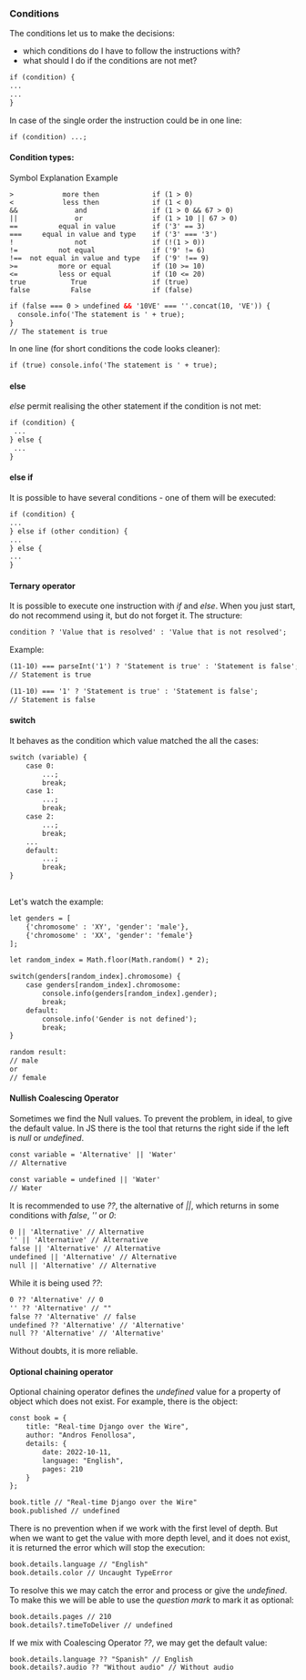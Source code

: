 ### Conditions

The conditions let us to make the decisions:
* which conditions do I have to follow the instructions with?
* what should I do if the conditions are not met?

```html
if (condition) {
...
...
}
```

In case of the single order the instruction could be in one line:

```html
if (condition) ...;
```

#### Condition types:


Symbol 	        Explanation 	        Example

    > 	         more then 	           if (1 > 0)
    < 	         less then 	           if (1 < 0)
    && 	            and 	           if (1 > 0 && 67 > 0)
    || 	            or 	               if (1 > 10 || 67 > 0)
    == 	        equal in value 	       if ('3' == 3)
    === 	equal in value and type    if ('3' === '3')
    ! 	            not 	           if (!(1 > 0))
    != 	        not equal 	           if ('9' != 6)
    !==  not equal in value and type   if ('9' !== 9)
    >=      	more or equal 	       if (10 >= 10)
    <= 	        less or equal 	       if (10 <= 20)
    true 	       True 	           if (true)
    false 	       False 	           if (false)


```html
if (false === 0 > undefined && '10VE' === ''.concat(10, 'VE')) {
  console.info('The statement is ' + true);
}
// The statement is true
```

In one line (for short conditions the code looks cleaner):

```html
if (true) console.info('The statement is ' + true);
```

#### else

_else_ permit realising the other statement if the condition is not met:

```html
if (condition) {
 ...
} else {
 ...
}
```

#### else if

It is possible to have several conditions - one of them will be executed:

```html
if (condition) {
...
} else if (other condition) {
...
} else {
...
}
```

#### Ternary operator

It is possible to execute one instruction with _if_ and _else_. When you just start, 
do not recommend using it, but do not forget it.
The structure:
```html
condition ? 'Value that is resolved' : 'Value that is not resolved';
```

Example:
```html
(11-10) === parseInt('1') ? 'Statement is true' : 'Statement is false';
// Statement is true

(11-10) === '1' ? 'Statement is true' : 'Statement is false';
// Statement is false
```

#### switch

It behaves as the condition which value matched the all the cases:

```html
switch (variable) {
    case 0:
        ...;
        break;
    case 1:
        ...;
        break;
    case 2:
        ...;
        break;
    ...
    default:
        ...;
        break;
}
    
```

Let's watch the example:

```html
let genders = [
    {'chromosome' : 'XY', 'gender': 'male'},
    {'chromosome' : 'XX', 'gender': 'female'}
];

let random_index = Math.floor(Math.random() * 2);

switch(genders[random_index].chromosome) {
    case genders[random_index].chromosome:
        console.info(genders[random_index].gender);
        break;
    default:
        console.info('Gender is not defined');
        break;
}

random result:
// male
or
// female
```

#### Nullish Coalescing Operator

Sometimes we find the Null values. To prevent the problem, in ideal, to give the default value.
In JS there is the tool that returns the right side if the left is _null_ or _undefined_.

```html
const variable = 'Alternative' || 'Water'
// Alternative

const variable = undefined || 'Water'
// Water
```

It is recommended to use _??_, the alternative of _||_, which returns in some conditions with
_false_, _''_ or _0_:

```html
0 || 'Alternative' // Alternative
'' || 'Alternative' // Alternative
false || 'Alternative' // Alternative
undefined || 'Alternative' // Alternative
null || 'Alternative' // Alternative
```

While it is being used _??_:

```html
0 ?? 'Alternative' // 0
'' ?? 'Alternative' // ""
false ?? 'Alternative' // false
undefined ?? 'Alternative' // 'Alternative'
null ?? 'Alternative' // 'Alternative'
```
Without doubts, it is more reliable.

#### Optional chaining operator

Optional chaining operator defines the _undefined_ value for a property of object which does not exist.
For example, there is the object:

```html
const book = {
    title: "Real-time Django over the Wire",
    author: "Andros Fenollosa",
    details: {
        date: 2022-10-11,
        language: "English",
        pages: 210 
    }
};

book.title // "Real-time Django over the Wire"
book.published // undefined
```

There is no prevention when if we work with the first level of depth. 
But when we want to get the value with more depth level, and it does not exist, it is returned the 
error which will stop the execution:

```html
book.details.language // "English"
book.details.color // Uncaught TypeError
```

To resolve this we may catch the error and process or give the _undefined_. 
To make this we will be able to use the _question mark_ to mark it as optional:

```html
book.details.pages // 210
book.details?.timeToDeliver // undefined
```

If we mix with Coalescing Operator _??_, we may get the default value:

```html
book.details.language ?? "Spanish" // English
book.details?.audio ?? "Without audio" // Without audio 
```
